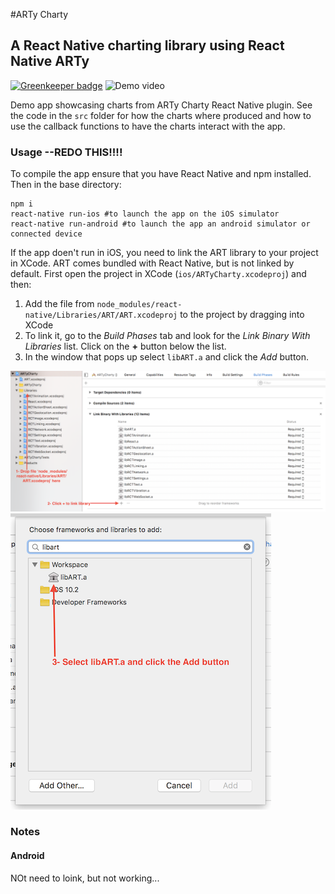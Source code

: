 #ARTy Charty
## A React Native charting library using React Native ARTy

[![Greenkeeper badge](https://badges.greenkeeper.io/redpandatronicsuk/arty-charty-demo.svg)](https://greenkeeper.io/)
![Demo video](https://github.com/redpandatronicsuk/arty-charty-demo/raw/master/stuff/output-5fps.gif)

Demo app showcasing charts from ARTy Charty React Native plugin.
See the code in the `src` folder for how the charts where produced and 
how to use the callback functions to have the charts interact with the app.

### Usage --REDO THIS!!!!
To compile the app ensure that you have React Native and npm installed.
Then in the base directory:
```
npm i
react-native run-ios #to launch the app on the iOS simulator
react-native run-android #to launch the app an android simulator or connected device
```

If the app doen't run in iOS, you need to link the ART library to your project in XCode.
ART comes bundled with React Native, but is not linked by default.
First open the project in XCode (`ios/ARTyCharty.xcodeproj`) and then:

1. Add the file from `node_modules/react-native/Libraries/ART/ART.xcodeproj` to the project by dragging into XCode
2. To link it, go to the *Build Phases* tab and look for the *Link Binary With Libraries* list.
Click on the **+** button below the list.
3. In the window that pops up select `libART.a` and click the *Add* button.

![XCode instructions 1](https://github.com/redpandatronicsuk/arty-charty-demo/raw/master/stuff/xcode-instructions-1.png)
![XCode instructions 2](https://github.com/redpandatronicsuk/arty-charty-demo/raw/master/stuff/xcode-instructions-2.png)

### Notes
#### Android
NOt need to loink, but not working...